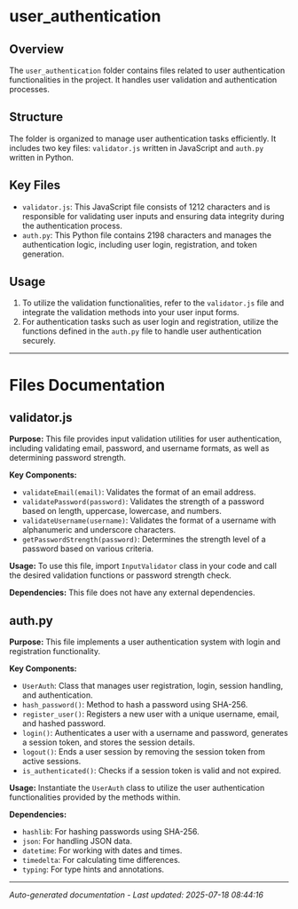# user_authentication

## Overview
The `user_authentication` folder contains files related to user authentication functionalities in the project. It handles user validation and authentication processes.

## Structure
The folder is organized to manage user authentication tasks efficiently. It includes two key files: `validator.js` written in JavaScript and `auth.py` written in Python.

## Key Files
- `validator.js`: This JavaScript file consists of 1212 characters and is responsible for validating user inputs and ensuring data integrity during the authentication process.
- `auth.py`: This Python file contains 2198 characters and manages the authentication logic, including user login, registration, and token generation.

## Usage
1. To utilize the validation functionalities, refer to the `validator.js` file and integrate the validation methods into your user input forms.
2. For authentication tasks such as user login and registration, utilize the functions defined in the `auth.py` file to handle user authentication securely.

---

# Files Documentation

## validator.js

**Purpose:** This file provides input validation utilities for user authentication, including validating email, password, and username formats, as well as determining password strength.

**Key Components:**
- `validateEmail(email)`: Validates the format of an email address.
- `validatePassword(password)`: Validates the strength of a password based on length, uppercase, lowercase, and numbers.
- `validateUsername(username)`: Validates the format of a username with alphanumeric and underscore characters.
- `getPasswordStrength(password)`: Determines the strength level of a password based on various criteria.

**Usage:** To use this file, import `InputValidator` class in your code and call the desired validation functions or password strength check.

**Dependencies:** This file does not have any external dependencies.

## auth.py

**Purpose:** This file implements a user authentication system with login and registration functionality.

**Key Components:**
- `UserAuth`: Class that manages user registration, login, session handling, and authentication.
- `hash_password()`: Method to hash a password using SHA-256.
- `register_user()`: Registers a new user with a unique username, email, and hashed password.
- `login()`: Authenticates a user with a username and password, generates a session token, and stores the session details.
- `logout()`: Ends a user session by removing the session token from active sessions.
- `is_authenticated()`: Checks if a session token is valid and not expired.

**Usage:** Instantiate the `UserAuth` class to utilize the user authentication functionalities provided by the methods within.

**Dependencies:**
- `hashlib`: For hashing passwords using SHA-256.
- `json`: For handling JSON data.
- `datetime`: For working with dates and times.
- `timedelta`: For calculating time differences.
- `typing`: For type hints and annotations.

---
*Auto-generated documentation - Last updated: 2025-07-18 08:44:16*
